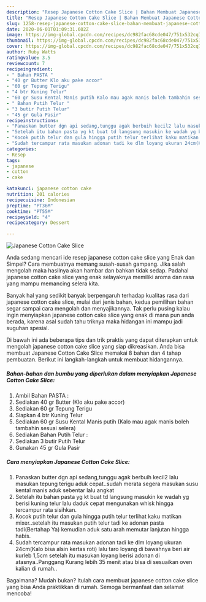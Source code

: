 ```yaml
---
description: "Resep Japanese Cotton Cake Slice | Bahan Membuat Japanese Cotton Cake Slice Yang Mudah Dan Praktis"
title: "Resep Japanese Cotton Cake Slice | Bahan Membuat Japanese Cotton Cake Slice Yang Mudah Dan Praktis"
slug: 1258-resep-japanese-cotton-cake-slice-bahan-membuat-japanese-cotton-cake-slice-yang-mudah-dan-praktis
date: 2020-06-01T01:09:31.602Z
image: https://img-global.cpcdn.com/recipes/dc982fac68cde047/751x532cq70/japanese-cotton-cake-slice-foto-resep-utama.jpg
thumbnail: https://img-global.cpcdn.com/recipes/dc982fac68cde047/751x532cq70/japanese-cotton-cake-slice-foto-resep-utama.jpg
cover: https://img-global.cpcdn.com/recipes/dc982fac68cde047/751x532cq70/japanese-cotton-cake-slice-foto-resep-utama.jpg
author: Ruby Watts
ratingvalue: 3.5
reviewcount: 7
recipeingredient:
- " Bahan PASTA "
- "40 gr Butter Klo aku pake accor"
- "60 gr Tepung Terigu"
- "4 btr Kuning Telur"
- "60 gr Susu Kental Manis putih Kalo mau agak manis boleh tambahin sesuai selera"
- " Bahan Putih Telur "
- "3 butir Putih Telur"
- "45 gr Gula Pasir"
recipeinstructions:
- "Panaskan butter dgn api sedang,tunggu agak berbuih kecil2 lalu masukan tepung terigu aduk cepat..sudah merata segera masukan susu kental manis aduk sebentar lalu angkat"
- "Setelah itu bahan pasta yg kt buat td langsung masukin ke wadah yg berisi kuning telur lalu daduk cepat mengunakan whisk hingga tercampur rata sisihkan."
- "Kocok putih telur dan gula hingga putih telur terlihat kaku matikan mixer..setelah itu masukan putih telur tadi ke adonan pasta tadi(Bertahap Ya) kemudian aduk satu arah memutar lanjutan hingga habis."
- "Sudah tercampur rata masukan adonan tadi ke dlm loyang ukuran 24cm(Kalo bisa alsin kertas roti) lalu taro loyang di bawahnya beri air kurleb 1,5cm setelah itu masukan loyang berisi adonan di atasnya..Panggang Kurang lebih 35 menit atau bisa di sesuaikan oven kalian di rumah.."
categories:
- Resep
tags:
- japanese
- cotton
- cake

katakunci: japanese cotton cake 
nutrition: 201 calories
recipecuisine: Indonesian
preptime: "PT36M"
cooktime: "PT55M"
recipeyield: "4"
recipecategory: Dessert

---
```



![Japanese Cotton Cake Slice](https://img-global.cpcdn.com/recipes/dc982fac68cde047/751x532cq70/japanese-cotton-cake-slice-foto-resep-utama.jpg)

Anda sedang mencari ide resep japanese cotton cake slice yang Enak dan Simpel? Cara membuatnya memang susah-susah gampang. Jika salah mengolah maka hasilnya akan hambar dan bahkan tidak sedap. Padahal japanese cotton cake slice yang enak selayaknya memiliki aroma dan rasa yang mampu memancing selera kita.



Banyak hal yang sedikit banyak berpengaruh terhadap kualitas rasa dari japanese cotton cake slice, mulai dari jenis bahan, kedua pemilihan bahan segar sampai cara mengolah dan menyajikannya. Tak perlu pusing kalau ingin menyiapkan japanese cotton cake slice yang enak di mana pun anda berada, karena asal sudah tahu triknya maka hidangan ini mampu jadi suguhan spesial.


Di bawah ini ada beberapa tips dan trik praktis yang dapat diterapkan untuk mengolah japanese cotton cake slice yang siap dikreasikan. Anda bisa membuat Japanese Cotton Cake Slice memakai 8 bahan dan 4 tahap pembuatan. Berikut ini langkah-langkah untuk membuat hidangannya.

<!--inarticleads1-->

##### Bahan-bahan dan bumbu yang diperlukan dalam menyiapkan Japanese Cotton Cake Slice:

1. Ambil  Bahan PASTA :
1. Sediakan 40 gr Butter (Klo aku pake accor)
1. Sediakan 60 gr Tepung Terigu
1. Siapkan 4 btr Kuning Telur
1. Sediakan 60 gr Susu Kental Manis putih (Kalo mau agak manis boleh tambahin sesuai selera)
1. Sediakan  Bahan Putih Telur :
1. Sediakan 3 butir Putih Telur
1. Gunakan 45 gr Gula Pasir




<!--inarticleads2-->

##### Cara menyiapkan Japanese Cotton Cake Slice:

1. Panaskan butter dgn api sedang,tunggu agak berbuih kecil2 lalu masukan tepung terigu aduk cepat..sudah merata segera masukan susu kental manis aduk sebentar lalu angkat
1. Setelah itu bahan pasta yg kt buat td langsung masukin ke wadah yg berisi kuning telur lalu daduk cepat mengunakan whisk hingga tercampur rata sisihkan.
1. Kocok putih telur dan gula hingga putih telur terlihat kaku matikan mixer..setelah itu masukan putih telur tadi ke adonan pasta tadi(Bertahap Ya) kemudian aduk satu arah memutar lanjutan hingga habis.
1. Sudah tercampur rata masukan adonan tadi ke dlm loyang ukuran 24cm(Kalo bisa alsin kertas roti) lalu taro loyang di bawahnya beri air kurleb 1,5cm setelah itu masukan loyang berisi adonan di atasnya..Panggang Kurang lebih 35 menit atau bisa di sesuaikan oven kalian di rumah..




Bagaimana? Mudah bukan? Itulah cara membuat japanese cotton cake slice yang bisa Anda praktikkan di rumah. Semoga bermanfaat dan selamat mencoba!
